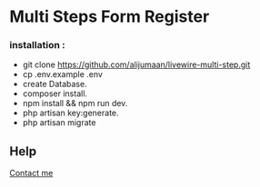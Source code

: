 # Multi Steps Form Register 

### installation :
- git clone https://github.com/alijumaan/livewire-multi-step.git
- cp .env.example .env
- create Database.
- composer install.
- npm install && npm run dev.
- php artisan key:generate.
- php artisan migrate

## Help
<a href='https://alialqahtani.sa/#contacts' target="_blank">Contact me</a>
